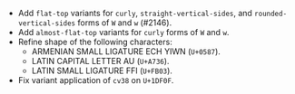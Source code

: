 * Add `flat-top` variants for `curly`, `straight-vertical-sides`, and `rounded-vertical-sides` forms of `W` and `w` (#2146).
* Add `almost-flat-top` variants for `curly` forms of `W` and `w`.
* Refine shape of the following characters:
  - ARMENIAN SMALL LIGATURE ECH YIWN (`U+0587`).
  - LATIN CAPITAL LETTER AU (`U+A736`).
  - LATIN SMALL LIGATURE FFI (`U+FB03`).
* Fix variant application of `cv38` on `U+1DF0F`.
